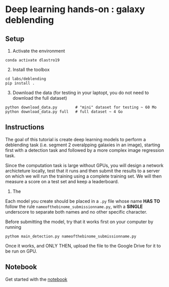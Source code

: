 Deep learning hands-on : galaxy deblending
==========================================

Setup
-----
1. Activate the environment
```
conda activate dlastro19
```

2. Install the toolbox
```
cd labs/deblending
pip install .
```

3. Download the data (for testing in your laptopt, you do not need to download the full dataset)
```
python download_data.py        # "mini" dataset for testing ~ 60 Mo
python download_data.py full   # full dataset ~ 4 Go
```

Instructions
------------
The goal of this tutorial is create deep learning models to perform a deblending task (i.e. segment 2 overalpping galaxies in an image), starting first with a detection task and followed by a more complex image regression task.

Since the computation task is large without GPUs, you will design a network archicteture locally, test that it runs and then submit the results to a server on which we will run the training using a complete training set. We will then measure a score on a test set and keep a leaderboard.

1. The 

Each model you create should be placed in a `.py` file whose name **HAS TO** follow the rule `nameofthebinome_submissionname.py`, with a **SINGLE** underscore to separate both names and no other specific character.

Before submitting the model, try that it works first on your computer by running

```
pythom main_detection.py nameofthebinome_submissionname.py
```

Once it works, and ONLY THEN, upload the file to the Google Drive for it to be run on GPU.


Notebook
--------
Get started with the [notebook](deblending_starting_kit.ipynb)


